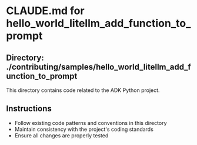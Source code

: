 # CLAUDE.md for hello_world_litellm_add_function_to_prompt

## Directory: ./contributing/samples/hello_world_litellm_add_function_to_prompt

This directory contains code related to the ADK Python project.

## Instructions
- Follow existing code patterns and conventions in this directory
- Maintain consistency with the project's coding standards
- Ensure all changes are properly tested
